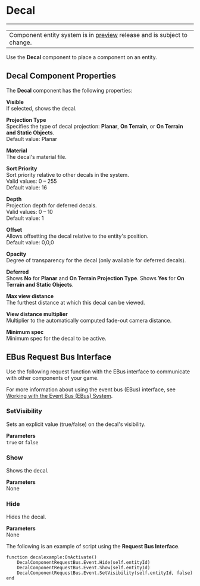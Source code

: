 # Decal<a name="component-decal"></a>


****  

|  | 
| --- |
| Component entity system is in [preview](https://docs.aws.amazon.com/lumberyard/latest/userguide/ly-glos-chap.html#preview) release and is subject to change\.  | 

Use the **Decal** component to place a component on an entity\.

## Decal Component Properties<a name="component-decal-properties"></a>

The **Decal** component has the following properties:

**Visible**  
If selected, shows the decal\.

**Projection Type**  
Specifies the type of decal projection: **Planar**, **On Terrain**, or **On Terrain and Static Objects**\.  
Default value: Planar

**Material**  
The decal's material file\.

**Sort Priority**  
Sort priority relative to other decals in the system\.  
Valid values: 0 – 255  
Default value: 16

**Depth**  
Projection depth for deferred decals\.  
Valid values: 0 – 10  
Default value: 1

**Offset**  
Allows offsetting the decal relative to the entity's position\.  
Default value: 0,0,0

**Opacity**  
Degree of transparency for the decal \(only available for deferred decals\)\.

**Deferred**  
Shows **No** for **Planar** and **On Terrain Projection Type**\. Shows **Yes** for **On Terrain and Static Objects**\.

**Max view distance**  
The furthest distance at which this decal can be viewed\.

**View distance multiplier**  
Multiplier to the automatically computed fade\-out camera distance\.

**Minimum spec**  
Minimum spec for the decal to be active\.

## EBus Request Bus Interface<a name="component-decal-ebusrequest"></a>

Use the following request function with the EBus interface to communicate with other components of your game\.

For more information about using the event bus \(EBus\) interface, see [Working with the Event Bus \(EBus\) System](ebus-intro.md)\.

### SetVisibility<a name="decal-ebus-setvisibility"></a>

Sets an explicit value \(true/false\) on the decal's visibility\.

**Parameters**  
`true` or `false`

### Show<a name="decal-ebus-show"></a>

Shows the decal\.

**Parameters**  
None

### Hide<a name="decal-ebus-hide"></a>

Hides the decal\.

**Parameters**  
None

The following is an example of script using the **Request Bus Interface**\.

```
function decalexample:OnActivate()
    DecalComponentRequestBus.Event.Hide(self.entityId)
    DecalComponentRequestBus.Event.Show(self.entityId)
    DecalComponentRequestBus.Event.SetVisibility(self.entityId, false)
end
```